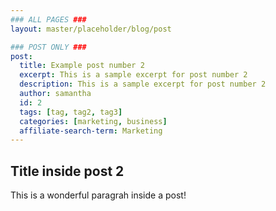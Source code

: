 ```yaml
---
### ALL PAGES ###
layout: master/placeholder/blog/post

### POST ONLY ###
post:
  title: Example post number 2
  excerpt: This is a sample excerpt for post number 2
  description: This is a sample excerpt for post number 2
  author: samantha
  id: 2
  tags: [tag, tag2, tag3]
  categories: [marketing, business]
  affiliate-search-term: Marketing
---
```


## Title inside post 2
This is a wonderful paragrah inside a post!
